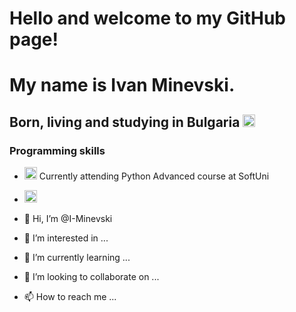 # Hello and welcome to my GitHub page!
# My name is Ivan Minevski.
## Born, living and studying in Bulgaria <img width="20" src="https://emojipedia-us.s3.dualstack.us-west-1.amazonaws.com/thumbs/160/apple/325/flag-bulgaria_1f1e7-1f1ec.png"> 


### Programming skills
- <img width="20" src="https://user-images.githubusercontent.com/112943652/204306560-fd4a804a-ed48-4b1d-a81c-162bc286d612.png"> Currently attending Python Advanced course at SoftUni
- <img width="20" src="https://icon-library.com/images/java-icon-images/java-icon-images-6.jpg"> 



- 👋 Hi, I’m @I-Minevski
- 👀 I’m interested in ...
- 🌱 I’m currently learning ...
- 💞️ I’m looking to collaborate on ...
- 📫 How to reach me ...

<!---
I-Minevski/I-Minevski is a ✨ special ✨ repository because its `README.md` (this file) appears on your GitHub profile.
You can click the Preview link to take a look at your changes.
--->
